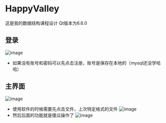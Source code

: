 # HappyValley
这是我的数据结构课程设计 Qt版本为6.6.0
## 登录
![image](https://github.com/Sqhh99/HappyValley/assets/127586242/00a8fdf2-a282-47bf-8547-0c512a9bd788)
- 如果没有账号和密码可以先点击注册，账号是保存在本地的（mysql还没学哈哈）
## 主界面
![image](https://github.com/Sqhh99/HappyValley/assets/127586242/8a1c7e45-90cd-49fe-9153-781589f1baf5)
- 使用软件的时候需要先点击文件，上次特定格式的文件
![image](https://github.com/Sqhh99/HappyValley/assets/127586242/4b9961c4-b151-4461-89fb-601bb43343ae)
- 然后后面的功能就是傻瓜操作了
![image](https://github.com/Sqhh99/HappyValley/assets/127586242/d64d21a1-4d37-44a9-ad9e-20473b74f00c)
